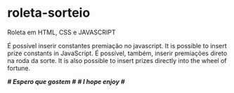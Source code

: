 # roleta-sorteio
Roleta em HTML, CSS e JAVASCRIPT

É possível inserir constantes premiação no javascript. It is possible to insert prize constants in JavaScript.
É possível, também, inserir premiações direto na roda da sorte. It is also possible to insert prizes directly into the wheel of fortune.


***# Espero que gostem #***
***# I hope enjoy #***

